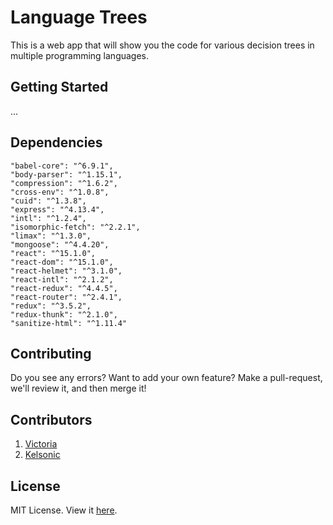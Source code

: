 # Language Trees

This is a web app that will show you the code for various decision trees in multiple programming languages.

## Getting Started

...

## Dependencies

```
"babel-core": "^6.9.1",
"body-parser": "^1.15.1",
"compression": "^1.6.2",
"cross-env": "^1.0.8",
"cuid": "^1.3.8",
"express": "^4.13.4",
"intl": "^1.2.4",
"isomorphic-fetch": "^2.2.1",
"limax": "^1.3.0",
"mongoose": "^4.4.20",
"react": "^15.1.0",
"react-dom": "^15.1.0",
"react-helmet": "^3.1.0",
"react-intl": "^2.1.2",
"react-redux": "^4.4.5",
"react-router": "^2.4.1",
"redux": "^3.5.2",
"redux-thunk": "^2.1.0",
"sanitize-html": "^1.11.4"
```

## Contributing

Do you see any errors? Want to add your own feature? Make a pull-request, we'll review it, and then merge it!

## Contributors

1. [Victoria](https://github.com/vic8722)
2. [Kelsonic](https://github.com/kelsonic)

## License
MIT License. View it [here](https://github.com/kelsonic/languagetrees/blob/master/README.md).